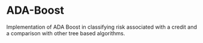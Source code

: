 # ADA-Boost
Implementation of ADA Boost in classifying risk associated with a credit and a comparison with other tree based algorithms.
